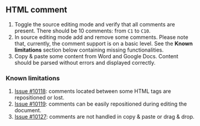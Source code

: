 ## HTML comment

1. Toggle the source editing mode and verify that all comments are present. There should be 10 comments: from `C1` to `C10`.
1. In source editing mode add and remove some comments. Please note that, currently, the comment support is on a basic level. See the **Known limitations** section below containing missing functionalities.
1. Copy & paste some content from Word and Google Docs. Content should be parsed without errors and displayed correctly.

### Known limitations

1. [Issue #10118](https://github.com/ckeditor/ckeditor5/issues/10118): comments located between some HTML tags are repositioned or lost.
1. [Issue #10119](https://github.com/ckeditor/ckeditor5/issues/10119): comments can be easily repositioned during editing the document.
1. [Issue #10127](https://github.com/ckeditor/ckeditor5/issues/10127): comments are not handled in copy & paste or drag & drop.